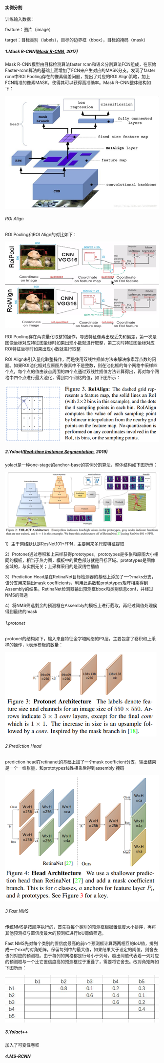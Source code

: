 #### 实例分割

训练输入数据：

feature：图片（image）

target：目标类别（labels），目标的边界框（bbox），目标的掩码（mask）

##### 1.Mask R-CNN([Mask R-CNN](paper/maskrcnn.pdf), 2017)

Mask R-CNN模型由目标检测算法faster rcnn和语义分割算法FCN组成，在原始Faster-rcnn算法的基础上面增加了FCN来产生对应的MASK分支。发现了faster rcnn中ROI Pooling存在的像素偏差问题，提出了对应的ROI Align策略，加上FCN精准的像素MASK，使得其可以获得高准确率。Mask R-CNN整体结构如下：

![](image/mask_rcnn.png)

###### ROI Align

ROI Pooling和ROI Align的对比如下：

![](image/roi_align.png)

ROI Pooling存在两次量化取整的操作，导致特征像素出现丢失和偏差，第一次是图像坐标对应特征图坐标时如果出现小数就进行取整，第二次时特征图坐标对应ROI特征坐标时如果出现小数就进行取整

ROI Align未引入量化取整操作，而是使用双线性插值方法来解决像素浮点数的问题。如果ROI池化框对应原图片像素中不是整数，则在池化框的每个网格中采样四个点，每个点的值由该点周围的四个点通过双线性插值方法计算得出，再对每个网格中四个点进行最大池化，得到每个网格的值，如下图所示：

![](image/roi_align2.png)

##### 2.Yolact([Real-time Instance Segmentation](paper/yolact.pdf), 2019)

yolact是一种one-stage的anchor-base的实例分割算法，整体结构如下图所示：

![](image/yolact.png)

1）主干网络默认是ResNet101+FPN，主要用来多尺度特征提取

2）Protonet通过卷积和上采样获得prototypes，prototypes是多张和原图大小相同的模板，相当于热力图，模板中的黄色部分就是目标区域。prototypes是图像全域的，与实例无关；上采样采用的是双线性插值

3）Prediction Head是在RetinaNet目标检测器的基础上添加了一个maks分支，该分支用来输出mask coefficients，利用此系数和prototypes矩阵相乘得到Assembly的结果。RetinaNet检测器输出预测框bbox和类别信息conf，并经过NMS的筛选

4）将NMS筛选剩余的预测框在Assembly的模板上进行截取，再经过阈值处理侯得到最终的mask

###### 1.protonet

protonet的结构如下，输入来自特征金字塔网络的P3层，主要包含了卷积和上采样的操作，k表示模板的数量：

![](image/protonet.png)

###### 2.Prediction Head

prediction head在retinanet的基础上加了一个mask coefficient分支，输出结果是一个一维张量，和prototypes线性相乘后得到assembly 掩码

![](image/prediction_head.png)

###### 3.Fast NMS

传统NMS是按顺序执行的，首先将每个类别的预测框根据置信度大小排序，再将其他预测框与置信度最大的预测框进行IoU阈值筛选。

Fast NMS先对每个类别的置信度最高的前n个预测框计算两两相互的IoU值，排列成一个nxn的对角矩阵。保留每列中的最大值，如果结果大于设定的阈值，则舍去该列对应的预测框。由于每列的网格都是行号小于列号，超出阈值代表着一列对应的预测框与一个比它置信度高的预测框过于重叠了，需要将它舍去。改对角矩阵如下图所示：

![](image/fast_nms.png)

##### 3.Yolact++

加入了可变性卷积

##### 4.MS-RCNN
